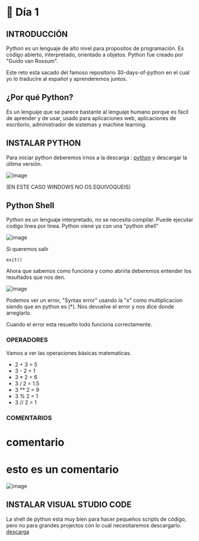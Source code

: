 # 📘 Día 1

## INTRODUCCIÓN

Python es un lenguaje de alto nivel para propositos de programación. Es código abierto, interpretado, orientado a objetos. Python fue creado por "Guido van Rossum". 

Este reto esta sacado del famoso repositorio 30-days-of-python en el cual yo lo traducire al español y aprenderemos juntos.

## ¿Por qué Python?

Es un lenguaje que se parece bastante al lenguaje humano porque es fácil de aprender y de usar, usado para aplicaciones web, aplicaciones de escritorio, administrador de sistemas y machine learning.

## INSTALAR PYTHON

Para iniciar python deberemos irnos a la descarga : [python](https://www.python.org) y descargar la última versión.

![image](https://github.com/D4l1-web/30-dias-python-spanish/assets/79869523/2b46a0f5-cfee-4945-9e9a-84b62e86bec7)

(EN ESTE CASO WINDOWS NO OS EQUIVOQUEIS)

## Python Shell

Python es un lenguaje interpretado, no se necesita compilar. Puede ejecutar codigo linea por linea. Python viene ya con una "python shell"

![image](https://github.com/D4l1-web/30-dias-python-spanish/assets/79869523/1e8513c9-cf9d-4618-8b09-fb55e65f5fcb)

Si queremos salir 

```
exit()
```

Ahora que sabemos como funciona y como abrirla deberemos entender los resultados que nos den.

![image](https://github.com/D4l1-web/30-dias-python-spanish/assets/79869523/83244cd8-c97d-433f-99e5-f1bba4e6a6ad)

Podemos ver un error, "Syntax error" usando la "x" como multiplicacion siendo que en python es (*). Nos devuelve el error y nos dice donde arreglarlo.

Cuando el error esta resuelto todo funciona correctamente.

### OPERADORES

Vamos a ver las operaciones básicas matematicas.

- 2 + 3 = 5
- 3 - 2 = 1
- 3 * 2 = 6
- 3 / 2 = 1.5
- 3 ** 2 = 9
- 3 % 2 = 1
- 3 // 2 = 1

### COMENTARIOS

# comentario
# esto es un comentario

![image](https://github.com/D4l1-web/30-dias-python-spanish/assets/79869523/6f9d62f1-ea84-45cc-8205-d82d17e3a28e)

## INSTALAR VISUAL STUDIO CODE

La shell de python esta muy bien para hacer pequeños scripts de código, pero no para grandes projectos con lo cuál necesitaremos descargarlo. [descarga](https://code.visualstudio.com)



